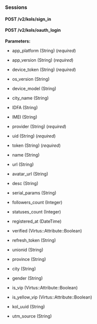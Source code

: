 ### Sessions



#### POST /v2/kols/sign\_in

 



#### POST /v2/kols/oauth\_login

 

**Parameters:** 


 - app\_platform (String) (*required*)

 - app\_version (String) (*required*)

 - device\_token (String) (*required*)

 - os\_version (String)

 - device\_model (String)

 - city\_name (String)

 - IDFA (String)

 - IMEI (String)

 - provider (String) (*required*)

 - uid (String) (*required*)

 - token (String) (*required*)

 - name (String)

 - url (String)

 - avatar\_url (String)

 - desc (String)

 - serial\_params (String)

 - followers\_count (Integer)

 - statuses\_count (Integer)

 - registered\_at (DateTime)

 - verified (Virtus::Attribute::Boolean)

 - refresh\_token (String)

 - unionid (String)

 - province (String)

 - city (String)

 - gender (String)

 - is\_vip (Virtus::Attribute::Boolean)

 - is\_yellow\_vip (Virtus::Attribute::Boolean)

 - kol\_uuid (String)

 - utm\_source (String)




